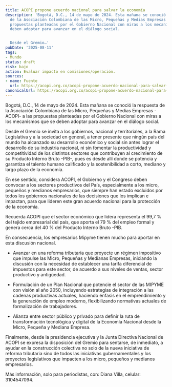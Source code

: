 ```yaml
---
title: ACOPI propone acuerdo nacional para salvar la economía
description: 'Bogotá, D.C., 14 de mayo de 2024. Esta mañana se conoció la respuesta
  de la Asociación Colombiana de las Micro, Pequeñas y Medias Empresas -ACOPI- a las
  propuestas planteadas por el Gobierno Nacional con miras a los mecanismos que se
  deben adoptar para avanzar en el diálogo social.


  Desde el Gremio…'
pubDate: '2025-08-11'
tags:
- Mundo
status: draft
risk: bajo
action: Evaluar impacto en comisiones/operación.
sources:
- name: Fuente
  url: https://acopi.org.co/acopi-propone-acuerdo-nacional-para-salvar-la-economia/
canonicalUrl: https://acopi.org.co/acopi-propone-acuerdo-nacional-para-salvar-la-economia/
---
```

Bogotá, D.C., 14 de mayo de 2024. Esta mañana se conoció la respuesta de la Asociación Colombiana de las Micro, Pequeñas y Medias Empresas -ACOPI- a las propuestas planteadas por el Gobierno Nacional con miras a los mecanismos que se deben adoptar para avanzar en el diálogo social.

Desde el Gremio se invita a los gobiernos, nacional y territoriales, a la Rama Legislativa y a la sociedad en general, a tener presente que ningún país del mundo ha alcanzado su desarrollo económico y social sin antes lograr el desarrollo de su industria nacional, ni sin fomentar la productividad y competitividad de los distintos sectores que contribuyen al crecimiento de su Producto Interno Bruto -PIB-, pues es desde allí donde se potencia y garantiza el talento humano calificado y la sostenibilidad a corto, mediano y largo plazo de la economía.

En ese sentido, considera ACOPI, el Gobierno y el Congreso deben convocar a los sectores productivos del País, especialmente a los micro, pequeños y medianos empresarios, que siempre han estado excluidos por todos los gobiernos nacionales de las decisiones que los implican e impactan, para que lideren este gran acuerdo nacional para la protección de la economía.

Recuerda ACOPI que el sector económico que lidera representa el 99,7 % del tejido empresarial del país, que aporta el 79 % del empleo formal y genera cerca del 40 % del Producto Interno Bruto -PIB.

En consecuencia, los empresarios Mipyme tienen mucho para aportar en esta discusión nacional.

- Avanzar en una reforma tributaria que proyecte un régimen impositivo que impulse las Micro, Pequeñas y Medianas Empresas, iniciando la discusión con la necesidad de establecer una tarifa diferencial de impuestos para este sector, de acuerdo a sus niveles de ventas, sector productivo y antigüedad.

- Formulación de un Plan Nacional que potencie el sector de las MIPYME con visión al año 2050, incluyendo estrategias de integración a las cadenas productivas actuales, haciendo énfasis en el emprendimiento y la generación de empleo moderno, flexibilizando normativas actuales de formalización de trabajadores.

- Alianza entre sector público y privado para definir la ruta de transformación tecnológica y digital de la Economía Nacional desde la Micro, Pequeña y Mediana Empresa.

Finalmente, desde la presidencia ejecutiva y la Junta Directiva Nacional de ACOPI se expresa la disposición del Gremio para sentarse, de inmediato, a ayudar en la construcción colectiva no solo de la nueva iniciativa de reforma tributaria sino de todos las iniciativas gubernamentales y los proyectos legislativos que impacten a los micro, pequeños y medianos empresarios.

Más información, solo para periodistas, con: Diana Villa, celular: 3104547094.